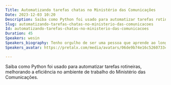 ```yaml
---
Title: Automatizando tarefas chatas no Ministério das Comunicações
Date: 2023-12-03 10:20
Description: Saiba como Python foi usado para automatizar tarefas rotineiras, melhorando a eficiência no ambiente de trabalho do Ministério das Comunicações.
Slug: automatizando-tarefas-chatas-no-ministerio-das-comunicacoes
Id: automatizando-tarefas-chatas-no-ministerio-das-comunicacoes
Duration: 45
Speakers: wesin
Speakers_biography: Tenho orgulho de ser uma pessoa que aprende ao longo da vida, com graduação em engenharia da computação, mestrado em computação aplicada e doutorado em computação aplicada.
Speakers_avatar: https://pretalx.com/media/avatars/06de9b74e16c5260733c4eef6b7c1a67_ZJoQ3Lb.jpg

---
```


Saiba como Python foi usado para automatizar tarefas rotineiras, melhorando a eficiência no ambiente de trabalho do Ministério das Comunicações.